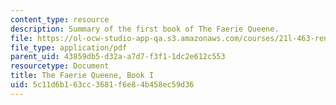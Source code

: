```yaml
---
content_type: resource
description: Summary of the first book of The Faerie Queene.
file: https://ol-ocw-studio-app-qa.s3.amazonaws.com/courses/21l-463-renaissance-literature-fall-2008/5c11d6b163cc3681f6e84b458ec59d36_t_far_qne_bk_i.pdf
file_type: application/pdf
parent_uid: 43859db5-d32a-a7d7-f3f1-1dc2e612c553
resourcetype: Document
title: The Faerie Queene, Book I
uid: 5c11d6b1-63cc-3681-f6e8-4b458ec59d36
---
```

